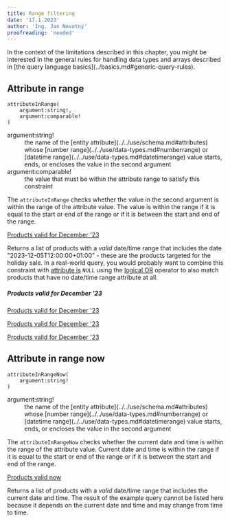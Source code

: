 ```yaml
---
title: Range filtering
date: '17.1.2023'
author: 'Ing. Jan Novotný'
proofreading: 'needed'
---
```


<Note type="info">
In the context of the limitations described in this chapter, you might be interested in the general rules for handling 
data types and arrays described in [the query language basics](../basics.md#generic-query-rules).
</Note>

## Attribute in range

```evitaql-syntax
attributeInRange(
    argument:string!,
    argument:comparable!
)
``` 

<dl>
    <dt>argument:string!</dt>
    <dd>
        the name of the [entity attribute](../../use/schema.md#attributes) whose [number range](../../use/data-types.md#numberrange) 
        or [datetime range](../../use/data-types.md#datetimerange) value starts, ends, or encloses the value 
        in the second argument
    </dd>
    <dt>argument:comparable!</dt>
    <dd>
        the value that must be within the attribute range to satisfy this constraint
    </dd>
</dl>

The `attributeInRange` checks whether the value in the second argument is within the range of the attribute value.
The value is within the range if it is equal to the start or end of the range or if it is between the start and end of 
the range.

<SourceCodeTabs requires="evita_functional_tests/src/test/resources/META-INF/documentation/evitaql-init.java" langSpecificTabOnly>

[Products valid for December '23](/documentation/user/en/query/filtering/examples/range/attribute-in-range.evitaql)
</SourceCodeTabs>

Returns a list of products with a *valid* date/time range that includes the date "2023-12-05T12:00:00+01:00" - these are 
the products targeted for the holiday sale. In a real-world query, you would probably want to combine this constraint 
with [attribute is](comparable.md#attribute-is) `NULL` using the [logical OR](logical.md#or) operator to also match 
products that have no date/time range attribute at all.

<Note type="info">

<NoteTitle toggles="true">

##### Products valid for December '23
</NoteTitle>

<LanguageSpecific to="evitaql,java">

<MDInclude>[Products valid for December '23](/documentation/user/en/query/filtering/examples/range/attribute-in-range.evitaql.md)</MDInclude>

</LanguageSpecific>

<LanguageSpecific to="graphql">

<MDInclude>[Products valid for December '23](/documentation/user/en/query/filtering/examples/range/attribute-in-range.graphql.json.md)</MDInclude>

</LanguageSpecific>

<LanguageSpecific to="rest">

<MDInclude>[Products valid for December '23](/documentation/user/en/query/filtering/examples/range/attribute-in-range.rest.json.md)</MDInclude>

</LanguageSpecific>

</Note>

## Attribute in range now

```evitaql-syntax
attributeInRangeNow(
    argument:string!
)
``` 

<dl>
    <dt>argument:string!</dt>
    <dd>
        the name of the [entity attribute](../../use/schema.md#attributes) whose [number range](../../use/data-types.md#numberrange) 
        or [datetime range](../../use/data-types.md#datetimerange) value starts, ends, or encloses the value 
        in the second argument
    </dd>
</dl>

The `attributeInRangeNow` checks whether the current date and time is within the range of the attribute value.
Current date and time is within the range if it is equal to the start or end of the range or if it is between the start 
and end of the range.

<SourceCodeTabs requires="evita_functional_tests/src/test/resources/META-INF/documentation/evitaql-init.java" langSpecificTabOnly>

[Products valid now](/documentation/user/en/query/filtering/examples/range/attribute-in-range-now.evitaql)
</SourceCodeTabs>

Returns a list of products with a *valid* date/time range that includes the current date and time. The result of 
the example query cannot be listed here because it depends on the current date and time and may change from time to 
time.